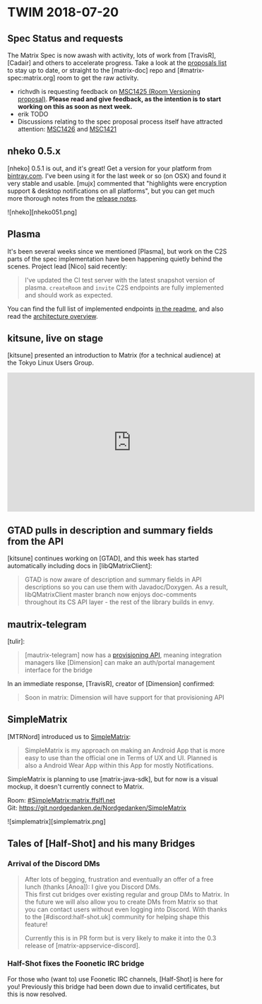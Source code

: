 # TWIM 2018-07-20

## Spec Status and requests

The Matrix Spec is now awash with activity, lots of work from [TravisR], [Cadair] and others to accelerate progress. Take a look at the [proposals list](https://matrix.org/docs/spec/proposals) to stay up to date, or straight to the [matrix-doc] repo and [#matrix-spec:matrix.org] room to get the raw activity.

* richvdh is requesting feedback on [MSC1425 (Room Versioning proposal)](https://github.com/matrix-org/matrix-doc/issues/1425). **Please read and give feedback, as the intention is to start working on this as soon as next week.**
* erik TODO
* Discussions relating to the spec proposal process itself have attracted attention: [MSC1426](https://github.com/matrix-org/matrix-doc/issues/1426) and [MSC1421](https://github.com/matrix-org/matrix-doc/issues/1421)

## nheko 0.5.x

[nheko] 0.5.1 is out, and it's great! Get a version for your platform from [bintray.com](https://bintray.com/mujx/matrix/nheko/). I've been using it for the last week or so (on OSX) and found it very stable and usable. [mujx] commented that "highlights were encryption support & desktop notifications on all platforms", but you can get much more thorough notes from the [release notes](https://github.com/mujx/nheko/releases).

![nheko][nheko051.png]

## Plasma

It's been several weeks since we mentioned [Plasma], but work on the C2S parts of the spec implementation have been happening quietly behind the scenes. Project lead [Nico] said recently:

> I've updated the CI test server with the latest snapshot version of plasma. `createRoom` and `invite` C2S endpoints are fully implemented and should work as expected.

You can find the full list of implemented endpoints [in the readme](https://gitlab.com/beerfactory.org/plasma/blob/master/README.md), and also read the [architecture overview](https://gitlab.com/beerfactory.org/plasma/blob/master/docs/architecture.md).

## kitsune, live on stage

[kitsune] presented an introduction to Matrix (for a technical audience) at the Tokyo Linux Users Group.

<iframe width="560" height="315" src="https://www.youtube.com/embed/Vq_v_C6HE84&t=1h41m16s" frameborder="0" allow="autoplay; encrypted-media" allowfullscreen></iframe>

## GTAD pulls in description and summary fields from the API

[kitsune] continues working on [GTAD], and this week has started automatically including docs in [libQMatrixClient]:

> GTAD is now aware of description and summary fields in API descriptions so you can use them with Javadoc/Doxygen. As a result, libQMatrixClient master branch now enjoys doc-comments throughout its CS API layer - the rest of the library builds in envy.

## mautrix-telegram

[tulir]:

> [mautrix-telegram] now has a [provisioning API](https://spec.maunium.net/mxtg-provisioning/), meaning integration managers like [Dimension] can make an auth/portal management interface for the bridge

In an immediate response, [TravisR], creator of [Dimension] confirmed:

> Soon in matrix: Dimension will have support for that provisioning API

## SimpleMatrix

[MTRNord] introduced us to [SimpleMatrix](https://git.nordgedanken.de/Nordgedanken/SimpleMatrix):

> SimpleMatrix is my approach on making an Android App that is more easy to use than the official one in Terms of UX and UI. Planned is also a Android Wear App within this App for mostly Notifications.

SimpleMatrix is planning to use [matrix-java-sdk], but for now is a visual mockup, it doesn't currently connect to Matrix.

Room: [#SimpleMatrix:matrix.ffslfl.net](https://matrix.to/#/#SimpleMatrix:matrix.ffslfl.net)  
Git: <https://git.nordgedanken.de/Nordgedanken/SimpleMatrix>

![simplematrix][simplematrix.png]

## Tales of [Half-Shot] and his many Bridges

### Arrival of the Discord DMs

> After lots of begging, frustration and eventually an offer of a free lunch (thanks [Anoa]): I give you Discord DMs.  
> This first cut bridges over existing regular and group DMs to Matrix.  In the future we will also allow you to create DMs from Matrix so that you can contact users without even logging into Discord. With thanks to the [#discord:half-shot.uk] community for helping shape this feature!
>
> Currently this is in PR form but is very likely to make it into the 0.3 release of [matrix-appservice-discord].

### Half-Shot fixes the Foonetic IRC bridge

For those who (want to) use Foonetic IRC channels, [Half-Shot] is here for you! Previously this bridge had been down due to invalid certificates, but this is now resolved.
